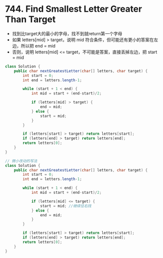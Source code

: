 # 744. Find Smallest Letter Greater Than Target

- 找到比target大的最小的字母，找不到就return第一个字母
- 如果 letters[mid] > target，说明 mid 符合条件，但可能还有更小的答案在左边，所以把 end = mid
- 否则，说明 letters[mid] <= target，不可能是答案，直接丢掉左边，把 start = mid

```java
class Solution {
    public char nextGreatestLetter(char[] letters, char target) {
        int start = 0;
        int end = letters.length-1;

        while (start + 1 < end) {
            int mid = start + (end-start)/2;

            if (letters[mid] > target) {
                end = mid;
            } else {
                start = mid;
            }
        }

        if (letters[start] > target) return letters[start];
        if (letters[end] > target) return letters[end];
        return letters[0];
    }
}

// 微小改动的写法
class Solution {
    public char nextGreatestLetter(char[] letters, char target) {
        int start = 0;
        int end = letters.length-1;

        while (start + 1 < end) {
            int mid = start + (end-start)/2;

            if (letters[mid] <= target) {
                start = mid; //继续往右找
            } else {
                end = mid;
            }
        }

        if (letters[start] > target) return letters[start];
        if (letters[end] > target) return letters[end];
        return letters[0];
    }
}
```